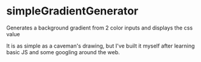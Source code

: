 # simpleGradientGenerator
 Generates a background gradient from 2 color inputs and displays the css value
 
 It is as simple as a caveman's drawing, but I've built it myself after learning basic JS and some googling around the web.
